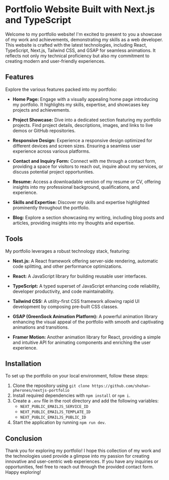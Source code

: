 # Portfolio Website Built with Next.js and TypeScript

Welcome to my portfolio website! I'm excited to present to you a showcase of my work and achievements, demonstrating my skills as a web developer. This website is crafted with the latest technologies, including React, TypeScript, Next.js, Tailwind CSS, and GSAP for seamless animations. It reflects not only my technical proficiency but also my commitment to creating modern and user-friendly experiences.

## Features

Explore the various features packed into my portfolio:

- **Home Page:** Engage with a visually appealing home page introducing my portfolio. It highlights my skills, expertise, and showcases key projects and achievements.

- **Project Showcase:** Dive into a dedicated section featuring my portfolio projects. Find project details, descriptions, images, and links to live demos or GitHub repositories.

- **Responsive Design:** Experience a responsive design optimized for different devices and screen sizes. Ensuring a seamless user experience across various platforms.

- **Contact and Inquiry Form:** Connect with me through a contact form, providing a space for visitors to reach out, inquire about my services, or discuss potential project opportunities.

- **Resume:** Access a downloadable version of my resume or CV, offering insights into my professional background, qualifications, and experience.

- **Skills and Expertise:** Discover my skills and expertise highlighted prominently throughout the portfolio.

- **Blog:** Explore a section showcasing my writing, including blog posts and articles, providing insights into my thoughts and expertise.

## Tools

My portfolio leverages a robust technology stack, featuring:

- **Next.js:** A React framework offering server-side rendering, automatic code splitting, and other performance optimizations.

- **React:** A JavaScript library for building reusable user interfaces.

- **TypeScript:** A typed superset of JavaScript enhancing code reliability, developer productivity, and code maintainability.

- **Tailwind CSS:** A utility-first CSS framework allowing rapid UI development by composing pre-built CSS classes.

- **GSAP (GreenSock Animation Platform):** A powerful animation library enhancing the visual appeal of the portfolio with smooth and captivating animations and transitions.

- **Framer Motion:** Another animation library for React, providing a simple and intuitive API for animating components and enriching the user experience.

## Installation

To set up the portfolio on your local environment, follow these steps:

1. Clone the repository using `git clone https://github.com/shohan-pherones/nextjs-portfolio`
2. Install required dependencies with `npm install` or `npm i`.
3. Create a `.env` file in the root directory and add the following variables:
   - `NEXT_PUBLIC_EMAILJS_SERVICE_ID`
   - `NEXT_PUBLIC_EMAILJS_TEMPLATE_ID`
   - `NEXT_PUBLIC_EMAILJS_PUBLIC_ID`
4. Start the application by running `npm run dev`.

## Conclusion

Thank you for exploring my portfolio! I hope this collection of my work and the technologies used provide a glimpse into my passion for creating innovative and user-centric web experiences. If you have any inquiries or opportunities, feel free to reach out through the provided contact form. Happy exploring!

